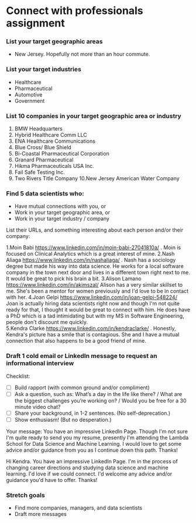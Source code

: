 # Connect with professionals assignment


### List your target geographic areas

- New Jersey. Hopefully not more than an hour commute.


### List your target industries

- Healthcare
- Pharmaceutical
- Automotive
- Government


### List 10 companies in your target geographic area or industry

1. BMW Headquarters
2. Hybrid Healthcare Comm LLC
3. ENA Healthcare Communications
4. Blue Cross/ Blue Shield
5. Bi-Coastal Pharmaceutical Corporation
6. Granard Pharmaceutical
7. Hikma Pharmaceuticals USA Inc.
8. Fail Safe Testing Inc.
9. Two Rivers Title Company
10.New Jersey American Water Company


### Find 5 data scientists who:
- Have mutual connections with you, or
- Work in your target geographic area, or
- Work in your target industry / company

List their URLs, and something interesting about each person and/or their company:

1.Moin Babi https://www.linkedin.com/in/moin-babi-27041810a/ . Moin is focused on Clinical Analytics which is a great interest of mine.
2.Nash Aliaga https://www.linkedin.com/in/nashaliaga/ . Nash has a sociology degree but made his way into data science. He works for a local software company in the town next door and lives in a different town right next to me. It would be great to pick his brain a bit.
3.Alison Lamano   https://www.linkedin.com/in/akimszal/  Alison has a very similar skillset to me. She's been a mentor for women previously and I'd love to be in contact with her. 
4.Joan Gelpi  https://www.linkedin.com/in/joan-gelpi-548224/ Joan is actually hiring data scientists right now and though I'm not quite ready for that, I thought it would be great to connect with him. He does have a PhD which is a tad intimidating but with my MS in Software Engineering, people don't discount me quickly.  
5.Kendra Clarke  https://www.linkedin.com/in/kendraclarke/ . Honestly, Kendra's picture has a smile that is contagious.  She and I have a mutual connection that also happens to be a good friend of mine. 
 
### Draft 1 cold email or LinkedIn message to request an informational interview

Checklist:

- [ ] Build rapport (with common ground and/or compliment)
- [ ] Ask a question, such as: What’s a day in the life like there? / What are the biggest challenges you’re working on? / Would you be free for a 30 minute video chat?
- [ ] Share your background, in 1-2 sentences. (No self-deprecation.)
- [ ] Show enthusiasm! (But no desperation.)

Your message:
You have an impressive LinkedIn Page. Though I'm not sure I'm quite ready to send you my resume, presently I'm attending the Lambda School for Data Science and Machine Learning. I would love to get some advice and/or guidance from you as I continue down this path. Thanks!

Hi Kendra. You have an impressive LinkedIn Page. I'm in the process of changing career directions and studying data science and machine learning. I'd love if we could connect. I'd welcome any advice and/or guidance you'd have to offer. Thanks!

### Stretch goals

- Find more companies, managers, and data scientists
- Draft more messages
